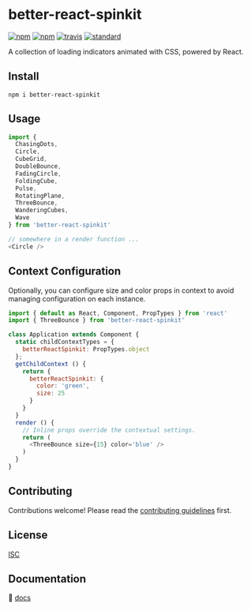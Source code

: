 # better-react-spinkit

[![npm][npm-image]][npm-url]
[![npm][npm-downloads-image]][npm-url]
[![travis][travis-image]][travis-url]
[![standard][standard-image]][standard-url]

[npm-image]: https://img.shields.io/npm/v/better-react-spinkit.svg?style=flat-square
[npm-downloads-image]: https://img.shields.io/npm/dt/better-react-spinkit.svg?maxAge=2592000
[npm-url]: https://www.npmjs.com/package/better-react-spinkit
[travis-image]: https://img.shields.io/travis/bentatum/better-react-spinkit.svg?style=flat-square
[travis-url]: https://travis-ci.org/bentatum/better-react-spinkit
[standard-image]: https://img.shields.io/badge/code%20style-standard-brightgreen.svg?style=flat-square
[standard-url]: http://npm.im/standard

A collection of loading indicators animated with CSS, powered by React.

## Install
`npm i better-react-spinkit`

## Usage
```js
import {
  ChasingDots,
  Circle,
  CubeGrid,
  DoubleBounce,
  FadingCircle,
  FoldingCube,
  Pulse,
  RotatingPlane,
  ThreeBounce,
  WanderingCubes,
  Wave
} from 'better-react-spinkit'

// somewhere in a render function ...
<Circle />
```

## Context Configuration
Optionally, you can configure size and color props in context to avoid managing configuration on each instance.
```js
import { default as React, Component, PropTypes } from 'react'
import { ThreeBounce } from 'better-react-spinkit'

class Application extends Component {
  static childContextTypes = {
    betterReactSpinkit: PropTypes.object
  };
  getChildContext () {
    return {
      betterReactSpinkit: {
        color: 'green',
        size: 25
      }
    }
  }
  render () {
    // Inline props override the contextual settings.
    return (
      <ThreeBounce size={15} color='blue' />
    )
  }
}
```

## Contributing

Contributions welcome! Please read the [contributing guidelines](CONTRIBUTING.md) first.

## License

[ISC](LICENSE.md)

## Documentation

👀 [docs](http://better-react-spinkit.benjamintatum.com/)
